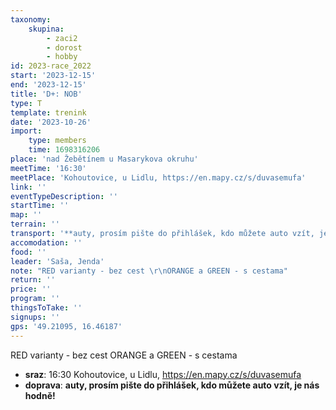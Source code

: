 ```yaml
---
taxonomy:
    skupina:
        - zaci2
        - dorost
        - hobby
id: 2023-race_2022
start: '2023-12-15'
end: '2023-12-15'
title: 'D+: NOB'
type: T
template: trenink
date: '2023-10-26'
import:
    type: members
    time: 1698316206
place: 'nad Žebětínem u Masarykova okruhu'
meetTime: '16:30'
meetPlace: 'Kohoutovice, u Lidlu, https://en.mapy.cz/s/duvasemufa'
link: ''
eventTypeDescription: ''
startTime: ''
map: ''
terrain: ''
transport: '**auty, prosím pište do přihlášek, kdo můžete auto vzít, je nás hodně!**'
accomodation: ''
food: ''
leader: 'Saša, Jenda'
note: "RED varianty - bez cest \r\nORANGE a GREEN - s cestama"
return: ''
price: ''
program: ''
thingsToTake: ''
signups: ''
gps: '49.21095, 16.46187'
---
```


RED varianty - bez cest 
ORANGE a GREEN - s cestama
* **sraz**: 16:30 Kohoutovice, u Lidlu, https://en.mapy.cz/s/duvasemufa
* **doprava**: **auty, prosím pište do přihlášek, kdo můžete auto vzít, je nás hodně!**
